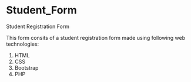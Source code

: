 # Student_Form
Student Registration Form

This form consits of a student registration form made using following web technologies: 
  1. HTML
  2. CSS
  3. Bootstrap
  4. PHP
